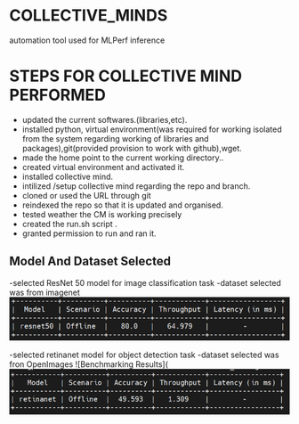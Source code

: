# COLLECTIVE_MINDS
automation tool used for MLPerf inference
# STEPS  FOR  COLLECTIVE MIND PERFORMED
- updated the current softwares.(libraries,etc).
- installed python, virtual environment(was required for working isolated from the system regarding working of libraries and packages),git(provided provision to work with github),wget.
- made the home point to the current working directory..
- created virtual environment and activated it.
- installed collective mind.
- intilized /setup collective mind regarding the repo and branch.
- cloned or used the URL through git
- reindexed the repo so that it is updated and organised.
- tested weather the CM is working precisely
- created the run.sh script .
- granted permission to run and ran it.
  
## Model And Dataset Selected 
-selected ResNet 50 model for image classification task
-dataset selected was from imagenet
![Benchmarking Results](https://github.com/SHASHANKTM7/COLLECTIVE_MINDS/blob/main/result%20of%20benchmarking.png)

-selected retinanet model for object detection task
-dataset selected was fron OpenImages
![Benchmarking Results](![Benchmarking Results](https://github.com/SHASHANKTM7/COLLECTIVE_MINDS/blob/main/retina_net%20model%20_object_detection.png)
